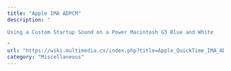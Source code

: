 ```yaml
---
title: "Apple IMA ADPCM"
description: "

Using a Custom Startup Sound on a Power Macintosh G3 Blue and White

"
url: "https://wiki.multimedia.cx/index.php?title=Apple_QuickTime_IMA_ADPC"
category: "Miscellaneous"
---
```

